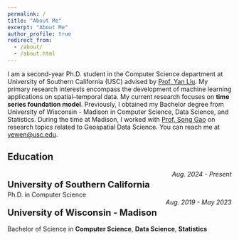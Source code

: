 ```yaml
---
permalink: /
title: "About Me"
excerpt: "About Me"
author_profile: true
redirect_from: 
  - /about/
  - /about.html
---
```


I am a second-year Ph.D. student in the Computer Science department at University of Southern California (USC) advised by <a href='https://viterbi-web.usc.edu/~liu32/'>Prof. Yan Liu</a>. My primary research interests encompass the development of machine learning applications on spatial–temporal data. My current research focuses on **time series foundation model**. Previously, I obtained my Bachelor degree from University of Wisconsin - Madison in Computer Science, Data Science, and Statistics. During the time at Madison, I worked with <a href='https://datascience.wisc.edu/staff/gao-song/'> Prof. Song Gao</a> on research topics related to Geospatial Data Science. You can reach me at <a href="mailto:yewen@usc.edu">yewen@usc.edu</a>. 



<!-- ## Research Interest: 
* Time Series
* Foundation Model
* Diffusion
* Spatial-Temporal -->

## Education
<div style='display: flex; justify-content: space-between;'>
	<p style='font-size:20px; margin-bottom:2px'><b>University of Southern California</b></p>
	<i>Aug. 2024 - Present</i>
</div>
Ph.D. in Computer Science

<div style='display: flex; justify-content: space-between;'>
	<p style='font-size:20px; margin-bottom:2px'><b>University of Wisconsin - Madison</b></p>
	<i>Aug. 2019 - May 2023</i>
</div>

Bachelor of Science in **Computer Science**, **Data Science**, **Statistics**

<!-- ## News -->


<!-- ## Selected Publications
* [**Understanding the spatiotemporal heterogeneities in the associations between COVID-19 infections and both human mobility and close contacts in the United States**](https://dl.acm.org/doi/abs/10.1145/3557995.3566117)
	**Wen Ye**, Song Gao \\
	*Proceedings of the 3rd ACM SIGSPATIAL International Workshop on Spatial Computing for Epidemiology*

More details are under [Publications](/publications/) -->

<!-- ## Service -->


<!-- ## Contact
- <a href="mailto:yewen@usc.edu">yewen@usc.edu</a> -->
